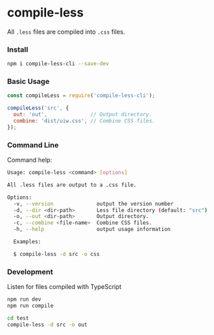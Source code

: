 compile-less
===

All `.less` files are compiled into `.css` files.

### Install

```bash
npm i compile-less-cli --save-dev
```

### Basic Usage

```js
const compileLess = require('compile-less-cli');

compileLess('src', {
  out: 'out',              // Output directory.
  combine: 'dist/uiw.css', // Combine CSS files.
});
```

### Command Line

Command help: 

```bash
Usage: compile-less <command> [options]

All .less files are output to a .css file.

Options:
  -v, --version              output the version number
  -d, --dir <dir-path>       Less file directory (default: "src")
  -o, --out <dir-path>       Output directory.
  -c, --combine <file-name>  Combine CSS files.
  -h, --help                 output usage information

  Examples:

  $ compile-less -d src -o css
```

### Development

Listen for files compiled with TypeScript

```bash
npm run dev
npm run compile
```

```bash
cd test
compile-less -d src -o out
```